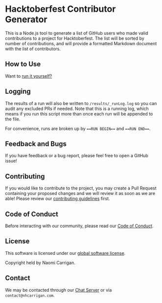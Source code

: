 # Hacktoberfest Contributor Generator

This is a Node.js tool to generate a list of GitHub users who made valid contributions to a project for Hacktoberfest. The list will be sorted by number of contributions, and will provide a formatted Markdown document with the list of contributors.

## How to Use

Want to [run it yourself?](https://docs.nhcarrigan.com/#/hacktoberfest-contributor-generator/usage)

## Logging

The results of a run will also be written to `/results/_runLog.log` so you can audit any excluded PRs if needed. Note that this is a running log, which means if you run this script more than once each run will be appended to the file.

For convenience, runs are broken up by `==RUN BEGIN==` and `==RUN END==`.

## Feedback and Bugs

If you have feedback or a bug report, please feel free to open a GitHub issue!

## Contributing

If you would like to contribute to the project, you may create a Pull Request containing your proposed changes and we will review it as soon as we are able! Please review our [contributing guidelines](CONTRIBUTING.md) first.

## Code of Conduct

Before interacting with our community, please read our [Code of Conduct](CODE_OF_CONDUCT.md).

## License

This software is licensed under our [global software license](https://docs.nhcarrigan.com/#/license).

Copyright held by Naomi Carrigan.

## Contact

We may be contacted through our [Chat Server](http://chat.nhcarrigan.com) or via `contact@nhcarrigan.com`.
